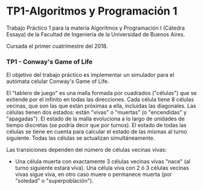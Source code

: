 # TP1-Algoritmos y Programación 1
Trabajo Práctico 1 para la materia Algoritmos y Programación I (Cátedra Essaya) de la Facultad de Ingeniería de la Universidad de Buenos Aires.

Cursada el primer cuatrimestre del 2018.

### TP1 - Conway's Game of Life
El objetivo del trabajo práctico es implementar un simulador para el autómata celular Conway's Game of Life.

El "tablero de juego" es una malla formada por cuadrados ("células") que se extiende por el infinito en todas las direcciones. Cada célula tiene 8 células vecinas, que son las que están próximas a ella, incluidas las diagonales. Las células tienen dos estados: están "vivas" o "muertas" (o "encendidas" y "apagadas"). El estado de la malla evoluciona a lo largo de unidades de tiempo discretas (se podría decir que por turnos). El estado de todas las células se tiene en cuenta para calcular el estado de las mismas al turno siguiente. Todas las células se actualizan simultáneamente.

Las transiciones dependen del número de células vecinas vivas:

 - Una célula muerta con exactamente 3 células vecinas vivas "nace" (al turno siguiente estará viva).
  Una célula viva con 2 ó 3 células vecinas vivas sigue viva, en otro caso muere o permanece muerta (por "soledad" o "superpoblación").
